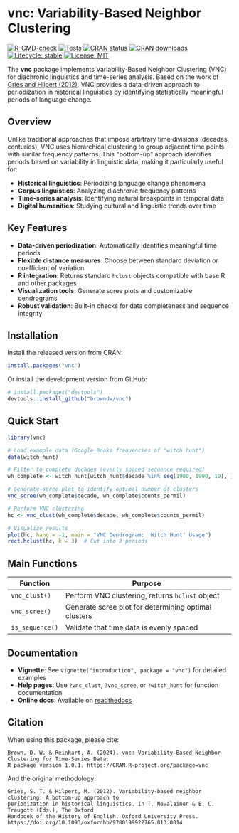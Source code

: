 # vnc: Variability-Based Neighbor Clustering

[![R-CMD-check](https://github.com/browndw/vnc/workflows/R-CMD-check/badge.svg)](https://github.com/browndw/vnc/actions)
[![Tests](https://github.com/browndw/vnc/workflows/Tests/badge.svg)](https://github.com/browndw/vnc/actions)
[![CRAN status](https://www.r-pkg.org/badges/version/vnc)](https://CRAN.R-project.org/package=vnc)
[![CRAN downloads](https://cranlogs.r-pkg.org/badges/vnc)](https://cran.r-project.org/package=vnc)
[![Lifecycle: stable](https://img.shields.io/badge/lifecycle-stable-brightgreen.svg)](https://lifecycle.r-lib.org/articles/stages.html#stable)
[![License: MIT](https://img.shields.io/badge/License-MIT-yellow.svg)](https://opensource.org/licenses/MIT)

The **vnc** package implements Variability-Based Neighbor Clustering (VNC) for diachronic linguistics and time-series analysis. Based on the work of [Gries and Hilpert (2012)](https://doi.org/10.1093/oxfordhb/9780199922765.013.0014), VNC provides a data-driven approach to periodization in historical linguistics by identifying statistically meaningful periods of language change.

## Overview

Unlike traditional approaches that impose arbitrary time divisions (decades, centuries), VNC uses hierarchical clustering to group adjacent time points with similar frequency patterns. This "bottom-up" approach identifies periods based on variability in linguistic data, making it particularly useful for:

- **Historical linguistics**: Periodizing language change phenomena
- **Corpus linguistics**: Analyzing diachronic frequency patterns  
- **Time-series analysis**: Identifying natural breakpoints in temporal data
- **Digital humanities**: Studying cultural and linguistic trends over time

## Key Features

- **Data-driven periodization**: Automatically identifies meaningful time periods
- **Flexible distance measures**: Choose between standard deviation or coefficient of variation
- **R integration**: Returns standard `hclust` objects compatible with base R and other packages
- **Visualization tools**: Generate scree plots and customizable dendrograms
- **Robust validation**: Built-in checks for data completeness and sequence integrity

## Installation

Install the released version from CRAN:

```r
install.packages("vnc")
```

Or install the development version from GitHub:

```r
# install.packages("devtools")
devtools::install_github("browndw/vnc")
```

## Quick Start

```r
library(vnc)

# Load example data (Google Books frequencies of "witch hunt")
data(witch_hunt)

# Filter to complete decades (evenly spaced sequence required)
wh_complete <- witch_hunt[witch_hunt$decade %in% seq(1900, 1990, 10), ]

# Generate scree plot to identify optimal number of clusters
vnc_scree(wh_complete$decade, wh_complete$counts_permil)

# Perform VNC clustering
hc <- vnc_clust(wh_complete$decade, wh_complete$counts_permil)

# Visualize results
plot(hc, hang = -1, main = "VNC Dendrogram: 'Witch Hunt' Usage")
rect.hclust(hc, k = 3)  # Cut into 3 periods
```

## Main Functions

| Function | Purpose |
|----------|---------|
| `vnc_clust()` | Perform VNC clustering, returns `hclust` object |
| `vnc_scree()` | Generate scree plot for determining optimal clusters |
| `is_sequence()` | Validate that time data is evenly spaced |

## Documentation

- **Vignette**: See `vignette("introduction", package = "vnc")` for detailed examples
- **Help pages**: Use `?vnc_clust`, `?vnc_scree`, or `?witch_hunt` for function documentation
- **Online docs**: Available on [readthedocs](https://cmu-textstat-docs.readthedocs.io/en/latest/vnc/vnc.html)

## Citation

When using this package, please cite:

```text
Brown, D. W. & Reinhart, A. (2024). vnc: Variability-Based Neighbor Clustering for Time-Series Data. 
R package version 1.0.1. https://CRAN.R-project.org/package=vnc
```

And the original methodology:

```text
Gries, S. T. & Hilpert, M. (2012). Variability-based neighbor clustering: A bottom-up approach to 
periodization in historical linguistics. In T. Nevalainen & E. C. Traugott (Eds.), The Oxford 
Handbook of the History of English. Oxford University Press. 
https://doi.org/10.1093/oxfordhb/9780199922765.013.0014
```
